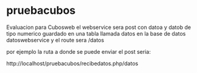 # pruebacubos


Evaluacion para Cubosweb el webservice sera post con datoa y datob de tipo numerico guardado en una tabla llamada datos en la base de datos
datoswebservice y el route sera /datos

por ejemplo la ruta a donde se puede enviar el post seria:

http://localhost/pruebacubos/recibedatos.php/datos
